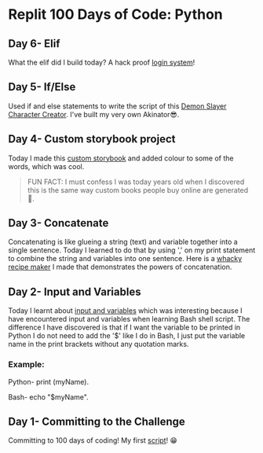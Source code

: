 # Replit 100 Days of Code: Python


## Day 6- Elif
What the elif did I build today? A hack proof [login system](https://replit.com/@AnesuMasawi/day6100-days)!


## Day 5- If/Else
  Used if and else statements to write the script of this [Demon Slayer Character Creator](https://replit.com/@AnesuMasawi/day5100-days). I've  built my very own Akinator😎.

## Day 4- Custom storybook project
  Today I made this [custom storybook](https://replit.com/@AnesuMasawi/day4100-days) and added colour to some of the words, which was cool.
  
  > FUN FACT:
  >I must confess I was today years old when I discovered this is the same way custom books people buy online are generated 🤯.




## Day 3- Concatenate
Concatenating is like glueing a string (text) and variable together into a single sentence. Today I learned to do that by using ',' on my print statement to combine the string and variables into one sentence. Here is a [whacky recipe maker](https://replit.com/@AnesuMasawi/day-3100-days#main.py) I made that demonstrates the powers of concatenation.


## Day 2- Input and Variables
Today I learnt about [input and variables](https://replit.com/@AnesuMasawi/day2100-days) which was interesting because I have encountered input and variables when learning Bash shell script. The difference I have discovered is that if I want the variable to be printed in Python I do not need to add the '$' like I do in Bash, I just put the variable name in the print brackets without any quotation marks.

### Example:
Python- print (myName).

Bash-   echo "$myName".

## Day 1- Committing to the Challenge
Committing to 100 days of coding!
My first [script](https://replit.com/@AnesuMasawi/Day-1100-days#main%20(copy).py)! 😁
